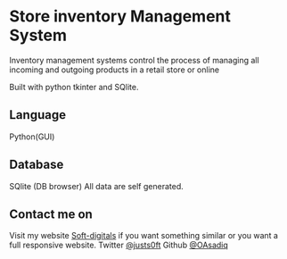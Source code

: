 # Store inventory Management System
 Inventory management systems control the process of managing all incoming and outgoing products in a retail store or online

 Built with python tkinter and SQlite. 

## Language

 Python(GUI)

## Database

 SQlite (DB browser)
 All data are self generated.

## Contact me on

Visit my website [Soft-digitals](https://soft-digitals.com) if you want something similar or you want a full responsive website.
Twitter [@justs0ft](https://twitter.com/justs0ft)
Github [@OAsadiq](https://github.com/OAsadiq)